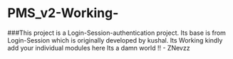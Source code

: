 # PMS_v2-Working-

###This project is a Login-Session-authentication project. Its base is from Login-Session which is originally developed by kushal.
Its Working kindly add your individual modules here
Its a damn world !! - ZNevzz
